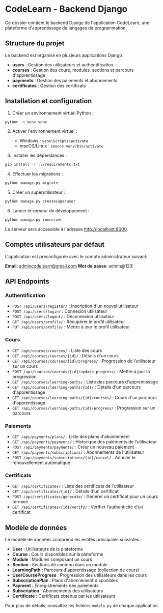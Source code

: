 
# CodeLearn - Backend Django

Ce dossier contient le backend Django de l'application CodeLearn, une plateforme d'apprentissage de langages de programmation.

## Structure du projet

Le backend est organisé en plusieurs applications Django :

- **users** : Gestion des utilisateurs et authentification
- **courses** : Gestion des cours, modules, sections et parcours d'apprentissage
- **payments** : Gestion des paiements et abonnements
- **certificates** : Gestion des certificats

## Installation et configuration

1. Créer un environnement virtuel Python :
```bash
python -m venv venv
```

2. Activer l'environnement virtuel :
   - Windows : `venv\Scripts\activate`
   - macOS/Linux : `source venv/bin/activate`

3. Installer les dépendances :
```bash
pip install -r ../requirements.txt
```

4. Effectuer les migrations :
```bash
python manage.py migrate
```

5. Créer un superutilisateur :
```bash
python manage.py createsuperuser
```

6. Lancer le serveur de développement :
```bash
python manage.py runserver
```

Le serveur sera accessible à l'adresse [http://localhost:8000](http://localhost:8000).

## Comptes utilisateurs par défaut

L'application est préconfigurée avec le compte administrateur suivant:

**Email**: admincodelearn@gmail.com
**Mot de passe**: admin@123!

## API Endpoints

### Authentification

- `POST /api/users/register/` : Inscription d'un nouvel utilisateur
- `POST /api/users/login/` : Connexion utilisateur
- `POST /api/users/logout/` : Déconnexion utilisateur
- `GET /api/users/profile/` : Récupérer le profil utilisateur
- `PUT /api/users/profile/` : Mettre à jour le profil utilisateur

### Cours

- `GET /api/courses/courses/` : Liste des cours
- `GET /api/courses/courses/{id}/` : Détails d'un cours
- `GET /api/courses/courses/{id}/progress/` : Progression de l'utilisateur sur un cours
- `POST /api/courses/courses/{id}/update_progress/` : Mettre à jour la progression
- `GET /api/courses/learning-paths/` : Liste des parcours d'apprentissage
- `GET /api/courses/learning-paths/{id}/` : Détails d'un parcours d'apprentissage
- `GET /api/courses/learning-paths/{id}/courses/` : Cours d'un parcours d'apprentissage
- `GET /api/courses/learning-paths/{id}/progress/` : Progression sur un parcours

### Paiements

- `GET /api/payments/plans/` : Liste des plans d'abonnement
- `GET /api/payments/payments/` : Historique des paiements de l'utilisateur
- `POST /api/payments/payments/` : Créer un nouveau paiement
- `GET /api/payments/subscriptions/` : Abonnements de l'utilisateur
- `POST /api/payments/subscriptions/{id}/cancel/` : Annuler le renouvellement automatique

### Certificats

- `GET /api/certificates/` : Liste des certificats de l'utilisateur
- `GET /api/certificates/{id}/` : Détails d'un certificat
- `POST /api/certificates/generate/` : Générer un certificat pour un cours terminé
- `GET /api/certificates/{id}/verify/` : Vérifier l'authenticité d'un certificat

## Modèle de données

Le modèle de données comprend les entités principales suivantes :

- **User** : Utilisateurs de la plateforme
- **Course** : Cours disponibles sur la plateforme
- **Module** : Modules composant un cours
- **Section** : Sections de contenu dans un module
- **LearningPath** : Parcours d'apprentissage (collection de cours)
- **UserCourseProgress** : Progression des utilisateurs dans les cours
- **SubscriptionPlan** : Plans d'abonnement disponibles
- **Payment** : Enregistrements des paiements
- **Subscription** : Abonnements des utilisateurs
- **Certificate** : Certificats obtenus par les utilisateurs

Pour plus de détails, consultez les fichiers `models.py` de chaque application.
